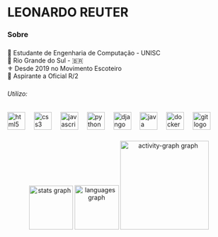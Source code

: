 <h1 align="left">LEONARDO REUTER</h1>

###

<h3 align="left">Sobre</h3>

###

<p align="left">🔎 Estudante de Engenharia de Computação - UNISC<br>📌 Rio Grande do Sul - 🇧🇷<br>⚜️ Desde 2019 no Movimento Escoteiro<br>🔰 Aspirante a Oficial R/2</p>

###

<h6 align="left">Utilizo:</h6>

###

<div align="left">
  <img src="https://cdn.jsdelivr.net/gh/devicons/devicon/icons/html5/html5-original.svg" width="40" alt="html5 logo"  />
  <img width="12" />
  <img src="https://cdn.jsdelivr.net/gh/devicons/devicon/icons/css3/css3-original.svg" width="40" alt="css3 logo"  />
  <img width="12" />
  <img src="https://cdn.jsdelivr.net/gh/devicons/devicon/icons/javascript/javascript-original.svg" width="40" alt="javascript logo"  />
  <img width="12" />
  <img src="https://cdn.jsdelivr.net/gh/devicons/devicon/icons/python/python-original.svg" width="40" alt="python logo"  />
  <img width="12" />
  <img src="https://cdn.jsdelivr.net/gh/devicons/devicon/icons/django/django-plain.svg" width="40" alt="django logo"  />
  <img width="12" />
  <img src="https://cdn.jsdelivr.net/gh/devicons/devicon/icons/java/java-original.svg" width="40" alt="java logo"  />
  <img width="12" />
  <img src="https://cdn.jsdelivr.net/gh/devicons/devicon/icons/docker/docker-original.svg" width="40" alt="docker logo"  />
  <img width="12" />
  <img src="https://cdn.jsdelivr.net/gh/devicons/devicon/icons/git/git-original.svg" width="40" alt="git logo"  />
</div>

###

<div align="center">
  <img src="https://github-readme-stats.vercel.app/api?username=leozreuter&hide_title=true&hide_rank=true&show_icons=true&include_all_commits=true&count_private=true&disable_animations=false&theme=github_dark&locale=pt-br&hide_border=true&order=1" height="99" alt="stats graph"  />
  <img src="https://github-readme-stats.vercel.app/api/top-langs?username=leozreuter&locale=pt-br&hide_title=true&layout=compact&card_width=320&langs_count=5&theme=github_dark&hide_border=true&order=2" height="100" alt="languages graph"  />
  <img src="https://github-readme-activity-graph.vercel.app/graph?username=leozreuter&radius=5&theme=github-dark&area=false&order=5&hide_border=true&hide_title=true&title_color=fff&line=fff" height="200" alt="activity-graph graph"  />
</div>

###
